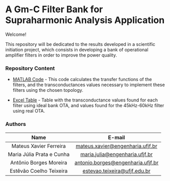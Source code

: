 # A Gm-C Filter Bank for Supraharmonic Analysis Application

Welcome! 

This repository will be dedicated to the results developed in a scientific initiation project, which consists in developing a bank of operational amplifier filters in order to improve the power quality.

### Repository Content


* [MATLAB Code](https://github.com/mateus-xavier/A-Gm-C-Filter-Bank-for-Supraharmonic-Analysis-Application/blob/master/gmCFilter.m) - This code calculates the transfer functions of the filters, and the transconductances values necessary to implement these filters using the chosen topology.

* [Excel Table](https://github.com/mateus-xavier/A-Gm-C-Filter-Bank-for-Supraharmonic-Analysis-Application/blob/master/Valores.xlsx) - Table with the transconductance values found for each filter using ideal bank OTA, and values found for the 45kHz-60kHz filter using real OTA.


### Authors

| Name | E-mail|
| :---:  | :---: |
| Mateus Xavier Ferreira | mateus.xavier@engenharia.ufjf.br |
| Maria Júlia Prata e Cunha | maria.julia@engenharia.ufjf.br |
| Antônio Borges Moreira | antonio.borges@engenharia.ufjf.br |
| Estêvão Coelho Teixeira | estevao.teixeira@ufjf.edu.br |
